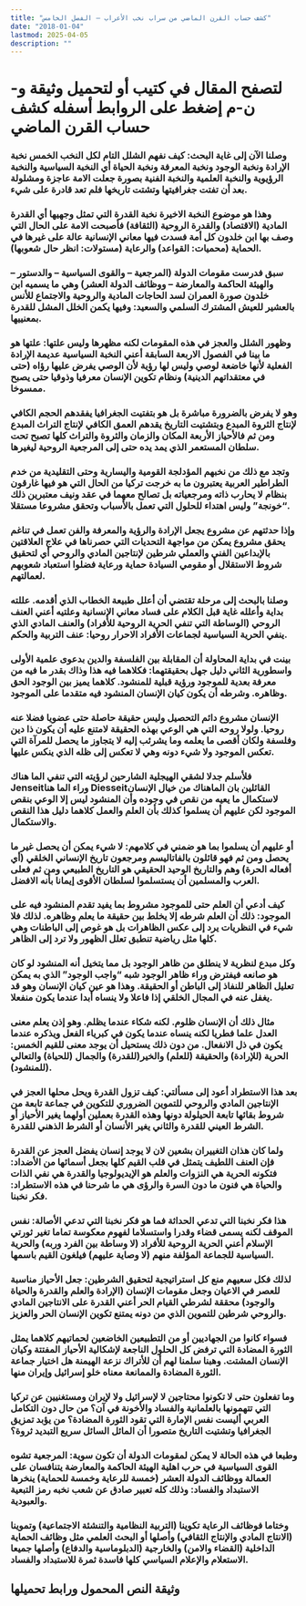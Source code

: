 ```yaml
---
title: "كشف حساب القرن الماضي من سراب نخب الأعراب – الفصل الخامس"
date: "2018-01-04"
lastmod: 2025-04-05
description: ""
---
```

# **لتصفح المقال في كتيب أو لتحميل وثيقة و-ن-م إضغط على الروابط أسفله** **كشف حساب القرن الماضي**

### وصلنا الآن إلى غاية البحث: كيف نفهم الشلل التام لكل النخب الخمس نخبة الإرادة ونخبة الوجود ونخبة المعرفة ونخبة الحياة أي النخبة السياسية والنخبة الرؤيوية والنخبة العلمية والنخبة الفنية بصورة جعلت الامة عاجزة ومشلولة بعد أن تفتت جغرافيتها وتشتت تاريخها فلم تعد قادرة على شيء.

### وهذا هو موضوع النخبة الاخيرة نخبة القدرة التي تمثل وجهيها أي القدرة المادية (الاقتصاد) والقدرة الروحية (الثقافة) فأصبحت الامة على الحال التي وصف بها ابن خلدون كل أمة فسدت فيها معاني الإنسانية عالة على غيرها في الحماية (محميات: القواعد) والرعاية (مستولات: انظر حال شعوبها).

### سبق فدرست مقومات الدولة (المرجعية – والقوى السياسية – والدستور – والهيئة الحاكمة والمعارضة – ووظائف الدولة العشر) وهي ما يسميه ابن خلدون صورة العمران لسد الحاجات المادية والروحية والاجتماع للأنس بالعشير للعيش المشترك السلمي والسعيد: وفيها يكمن الخلل المشل للقدرة بمعنييها.

### وظهور الشلل والعجز في هذه المقومات لكنه مظهرها وليس علتها: علتها هو ما بينا في الفصول الاربعة السابقة أعني النخبة السياسية عديمة الإرادة الفعلية لأنها خاضعة لوصي وليس لها رؤية لأن الوصي يفرض عليها رؤاه (حتى في معتقداتهم الدينية) ونظام تكوين الإنسان معرفيا وذوقيا حتى يصبح ممسوخا.

### وهو لا يفرض بالضرورة مباشرة بل هو بتفتيت الجغرافيا يفقدهم الحجم الكافي لإنتاج الثروة المبدع وبتشتيت التاريخ يقدهم العمق الكافي لإنتاج التراث المبدع ومن ثم فالأحياز الأربعة المكان والزمان والثروة والتراث كلها تصبح تحت سلطان المستعمر الذي يمد يده حتى إلى المرجعية الروحية ليغيرها.

### وتجد مع ذلك من نخبهم المؤدلجة القومية واليسارية وحتى التقليدية من خدم الطراطير العربية يعتبرون ما به خرجت تركيا من الحال التي هو فيها غارقون بنظام لا يحارب ذاته ومرجعياته بل تصالح معهما في عقد ونيف معتبرين ذلك “خونجة” وليس اهتداء للحلول التي تعمل بالأسباب وتحقق مشروعا مستقلا.

### وإذا حدثتهم عن مشروع يجعل الإرادة والرؤية والمعرفة والفن تعمل في تناغم يحقق مشروع يمكن من مواجهة التحديات التي حصرناها في علاج العلاقتين بالإبداعين الفني والعملي شرطين لإنتاجين المادي والروحي أي لتحقيق شروط الاستقلال أو مقومي السيادة حماية ورعاية فضلوا استعباد شعوبهم لعمالتهم.

### وصلنا بالبحث إلى مرحلة تقتضي أن أعلل طبيعة الخطاب الذي أقدمه. عللته بداية وأعلله غاية قبل الكلام على فساد معاني الإنسانية وعلتيه أعني العنف الروحي (الوساطة التي تنفي الحرية الروحية للأفراد) والعنف المادي الذي ينفي الحرية السياسية لجماعات الأفراد الاحرار روحيا: عنف التربية والحكم.

### بينت في بداية المحاولة أن المقابلة بين الفلسفة والدين بدعوى علمية الأولى واسطورية الثاني دليل جهل بحقيقتهما: فكلاهما فيه هذا وذاك بقدر ما فيه من معرفة بعدية للموجود ورؤية قبلية للمنشود. كلاهما يميز بين الوجود الحق وظاهره. وشرطه أن يكون كيان الإنسان المنشود فيه متقدما على الموجود.

### الإنسان مشروع دائم التحصيل وليس حقيقة حاصلة حتى عضويا فضلا عنه روحيا. ولولا روحه التي هي الوعي بهذه الحقيقة لامتنع عليه أن يكون ذا دين وفلسفة ولكان أقصى ما يعلمه وما يشرئب إليه لا يتجاوز ما يحصل للمرآة التي تعكس الموجود ولا شيء دونه وهي لا تعكس إلى ظله الذي ينكس عليها.

### فلأسلم جدلا لشقي الهيجلية الشارحين لرؤيته التي تنفي الما هناك Jenseitوراء الما هنا Diesseitالقائلين بان الماهناك من خيال الإنسان لاستكمال ما يعيه من نقص في وجوده وأن المنشود ليس إلا الوعي بنقص الموجود لكن عليهم أن يسلموا كذلك بأن العلم والعمل كلاهما دليل هذا النقص والاستكمال.

### أو عليهم أن يسلموا بما هو ضمني في كلامهم: لا شيء يمكن أن يحصل غير ما يحصل ومن ثم فهو قائلون بالفاتاليسم ومرجعون تاريخ الإنساني الخلقي (أي أفعاله الحرة) وهم والتاريخ الوحيد الحقيقي هو التاريخ الطبيعي ومن ثم فعلى العرب والمسلمين أن يستسلموا لسلطان الأقوى إيمانا بأنه الافضل.

### كيف أدعي أن العلم حتى للموجود مشروط بما يفيد تقدم المنشود فيه على الموجود: ذلك أن العلم شرطه إلا يخلط بين حقيقة ما يعلم وظاهره. لذلك فلا شيء في النظريات يرد إلى عكس الظاهرات بل هو غوص إلى الباطنات وهي كلها مثل رياضية تنطبق تعلل الظهور ولا ترد إلى الظاهر.

### وكل مبدع لنظرية لا ينطلق من ظاهر الوجود بل مما يتخيل أنه المنشود لو كان هو صانعه فيفترض وراء ظاهر الوجود شبه “واجب الوجود” الذي به يمكن تعليل الظاهر للنفاذ إلى الباطن أو الحقيقة. وهذا هو عين كيان الإنسان وهو قد يغفل عنه في المجال الخلقي إذا فاعلا ولا ينساه أبدا عندما يكون منفعلا.

### مثال ذلك أن الإنسان ظلوم. لكنه شكاء عندما يظلم. وهو إذن يعلم معنى العدل علما فطريا لكنه ينساه عندما يكون في كبرياء الفعل ويذكره عندما يكون في ذل الانفعال. من دون ذلك يستحيل أن يوجد معنى للقيم الخمس: الحرية (للإرادة) والحقيقة (للعلم) والخير(للقدرة) والجمال (للحياة) والتعالي (للمنشود).

### بعد هذا الاستطراد أعود إلى مسألتي: كيف تزول القدرة ويحل محلها العجز في الإنتاجين المادي والروحي للتموين الضروري للتكوين في جماعة تابعة من شروط بقائها تابعة الحيلولة دونها وهذه القدرة بعملين أولهما يغير الأحياز أو الشرط العيني للقدرة والثاني يغير الأنسان أو الشرط الذهني للقدرة.

### ولما كان هذان التغييران بشعين لان لا يوجد إنسان يفضل العجز عن القدرة فإن العنف اللطيف يتمثل في قلب القيم كلها بجعل أسمائها من الأضداد: فتكونه الحرية هي النزوات والعلم هو الإيديولوجيا والقدرة هي نفي الذات والحياة هي فنون ما دون السرة والرؤى هي ما شرحنا في هذه الاستطراد: فكر نخبنا.

### هذا فكر نخبنا التي تدعي الحداثة فما هو فكر نخبنا التي تدعي الأصالة: نفس الموقف لكنه يسمى قضاء وقدرا واستسلاما لفهوم معكوسة تماما تغير ثورتي الإسلام أعني الحرية الروحية للأفراد (لا وساطة بين الفرد وربه) والحرية السياسية للجماعة المؤلفة منهم (لا وصاية عليهم) فيلغون القيم باسمها.

### لذلك فكل سعيهم منع كل استراتيجية لتحقيق الشرطين: جعل الأحياز مناسبة للعصر في الاعيان وجعل مقومات الإنسان (الإرادة والعلم والقدرة والحياة والوجود) محققة لشرطي القيام الحر أعني القدرة على الانتاجين المادي والروحي شرطين للتموين الذي من دونه يمتنع تكوين الإنسان الحر والعزيز.

### فسواء كانوا من الجهاديين أو من التطبيعين الخاضعين لحماتيهم كلاهما يمثل الثورة المضادة التي ترفض كل الحلول الناجعة لإشكالية الأحياز المفتتة وكيان الإنسان المشتت. وهبنا سلمنا لهم أن للأتراك نزعة الهيمنة هل اختيار جماعة الثورة المضادة والممانعة معناه خلو إسرائيل وإيران منها.

### وما تفعلون حتى لا تكونوا محتاجين لا لإسرائيل ولا لإيران ومستغنيين عن تركيا التي تتهمونها بالعلمانية والفساد والأخونة في آن؟ من حال دون التكامل العربي أليست نفس الإمارة التي تقود الثورة المضادة؟ من يؤبد تمزيق الجغرافيا وتشتيت التاريخ متصورا أن المائل السائل سريع التبديد ثروة؟

### وطبعا في هذه الحالة لا يمكن لمقومات الدولة أن تكون سوية: المرجعية تشوه القوى السياسية في حرب اهلية الهيئة الحاكمة والمعارضة يتنافسان على العمالة ووظائف الدولة العشر (خمسة للرعاية وخمسة للحماية) ينخرها الاستبداد والفساد: وذلك كله تعبير صادق عن شعب نخبه رمز التبعية والعبودية.

### وختاما فوظائف الرعاية تكوينا (التربية النظامية والتنشئة الاجتماعية) وتموينا (الانتاج المادي والإنتاج الثقافي) وأصلها أو البحث العلمي مثل وظائف الحماية الداخلية (القضاء والامن) والخارجية (الدبلوماسية والدفاع) وأصلها جميعا الاستعلام والإعلام السياسي كلها فاسدة ثمرة للاستبداد والفساد.

## وثيقة النص المحمول ورابط تحميلها

###
